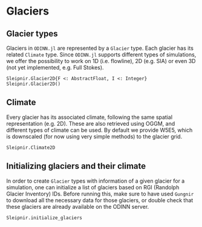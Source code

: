 # Glaciers

## Glacier types

Glaciers in `ODINN.jl` are represented by a `Glacier` type. Each glacier has its related `Climate` type. Since `ODINN.jl` supports different types of simulations, we offer the possibility to work on 1D (i.e. flowline), 2D (e.g. SIA) or even 3D (not yet implemented, e.g. Full Stokes).

```@docs
Sleipnir.Glacier2D{F <: AbstractFloat, I <: Integer}
Sleipnir.Glacier2D()
```

## Climate

Every glacier has its associated climate, following the same spatial representation (e.g. 2D). These are also retrieved using OGGM, and different types of climate can be used. By default we provide W5E5, which is downscaled (for now using very simple methods) to the glacier grid. 

```@docs
Sleipnir.Climate2D
```

## Initializing glaciers and their climate

In order to create `Glacier` types with information of a given glacier for a simulation, one can initialize a list of glaciers based on RGI (Randolph Glacier Inventory) IDs. Before running this, make sure to have used `Gungnir` to download all the necessary data for those glaciers, or double check that these glaciers are already available on the ODINN server.

```@docs
Sleipnir.initialize_glaciers
```